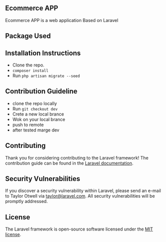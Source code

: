 ## Ecommerce APP

 Ecommerce APP is a web application Based on Laravel



## Package Used


## Installation Instructions

- Clone the repo.
- `composer install`
- Run `php artisan migrate --seed` 

## Contribution Guideline

- clone the repo locally
- Run `git checkout dev`
- Crete a new local brance
- Wok on your local brance
- push to remote 
- after tested marge dev



## Contributing

Thank you for considering contributing to the Laravel framework! The contribution guide can be found in the [Laravel documentation](https://laravel.com/docs/contributions).

## Security Vulnerabilities

If you discover a security vulnerability within Laravel, please send an e-mail to Taylor Otwell via [taylor@laravel.com](mailto:taylor@laravel.com). All security vulnerabilities will be promptly addressed.

## License

The Laravel framework is open-source software licensed under the [MIT license](https://opensource.org/licenses/MIT).
